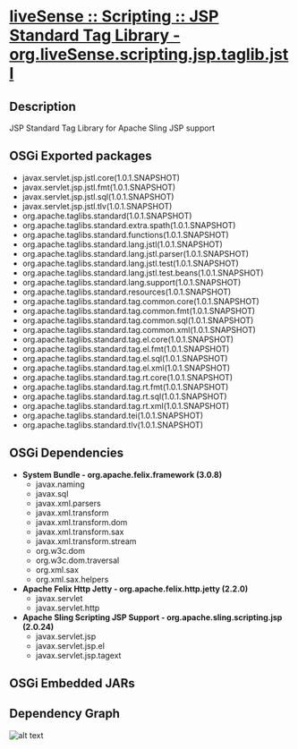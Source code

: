 # [liveSense :: Scripting :: JSP Standard Tag Library - org.liveSense.scripting.jsp.taglib.jstl](http://github.com/liveSense/org.liveSense.scripting.jsp.taglib.jstl)

## Description
JSP Standard Tag Library for Apache Sling JSP support

## OSGi Exported packages
* javax.servlet.jsp.jstl.core(1.0.1.SNAPSHOT)
* javax.servlet.jsp.jstl.fmt(1.0.1.SNAPSHOT)
* javax.servlet.jsp.jstl.sql(1.0.1.SNAPSHOT)
* javax.servlet.jsp.jstl.tlv(1.0.1.SNAPSHOT)
* org.apache.taglibs.standard(1.0.1.SNAPSHOT)
* org.apache.taglibs.standard.extra.spath(1.0.1.SNAPSHOT)
* org.apache.taglibs.standard.functions(1.0.1.SNAPSHOT)
* org.apache.taglibs.standard.lang.jstl(1.0.1.SNAPSHOT)
* org.apache.taglibs.standard.lang.jstl.parser(1.0.1.SNAPSHOT)
* org.apache.taglibs.standard.lang.jstl.test(1.0.1.SNAPSHOT)
* org.apache.taglibs.standard.lang.jstl.test.beans(1.0.1.SNAPSHOT)
* org.apache.taglibs.standard.lang.support(1.0.1.SNAPSHOT)
* org.apache.taglibs.standard.resources(1.0.1.SNAPSHOT)
* org.apache.taglibs.standard.tag.common.core(1.0.1.SNAPSHOT)
* org.apache.taglibs.standard.tag.common.fmt(1.0.1.SNAPSHOT)
* org.apache.taglibs.standard.tag.common.sql(1.0.1.SNAPSHOT)
* org.apache.taglibs.standard.tag.common.xml(1.0.1.SNAPSHOT)
* org.apache.taglibs.standard.tag.el.core(1.0.1.SNAPSHOT)
* org.apache.taglibs.standard.tag.el.fmt(1.0.1.SNAPSHOT)
* org.apache.taglibs.standard.tag.el.sql(1.0.1.SNAPSHOT)
* org.apache.taglibs.standard.tag.el.xml(1.0.1.SNAPSHOT)
* org.apache.taglibs.standard.tag.rt.core(1.0.1.SNAPSHOT)
* org.apache.taglibs.standard.tag.rt.fmt(1.0.1.SNAPSHOT)
* org.apache.taglibs.standard.tag.rt.sql(1.0.1.SNAPSHOT)
* org.apache.taglibs.standard.tag.rt.xml(1.0.1.SNAPSHOT)
* org.apache.taglibs.standard.tei(1.0.1.SNAPSHOT)
* org.apache.taglibs.standard.tlv(1.0.1.SNAPSHOT)

## OSGi Dependencies
* __System Bundle - org.apache.felix.framework (3.0.8)__
	* javax.naming
	* javax.sql
	* javax.xml.parsers
	* javax.xml.transform
	* javax.xml.transform.dom
	* javax.xml.transform.sax
	* javax.xml.transform.stream
	* org.w3c.dom
	* org.w3c.dom.traversal
	* org.xml.sax
	* org.xml.sax.helpers
* __Apache Felix Http Jetty - org.apache.felix.http.jetty (2.2.0)__
	* javax.servlet
	* javax.servlet.http
* __Apache Sling Scripting JSP Support - org.apache.sling.scripting.jsp (2.0.24)__
	* javax.servlet.jsp
	* javax.servlet.jsp.el
	* javax.servlet.jsp.tagext

## OSGi Embedded JARs

## Dependency Graph
![alt text](http://raw.github.com.everydayimmirror.in/liveSense/org.liveSense.scripting.jsp.taglib.jstl/master/osgidependencies.svg "")